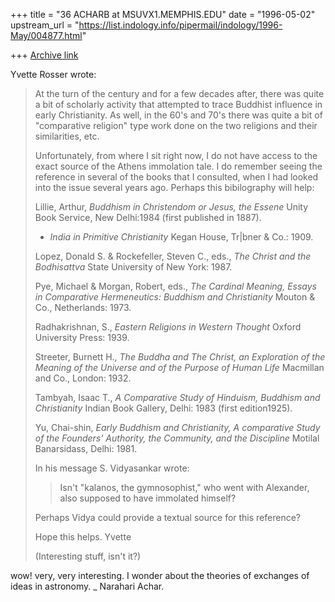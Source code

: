 +++
title = "36 ACHARB at MSUVX1.MEMPHIS.EDU"
date = "1996-05-02"
upstream_url = "https://list.indology.info/pipermail/indology/1996-May/004877.html"

+++
[Archive link](https://list.indology.info/pipermail/indology/1996-May/004877.html)

Yvette Rosser wrote:
>
>
>At the turn of the century and for a few decades after, there was quite a
>bit of scholarly activity that  attempted to trace Buddhist influence in
>early Christianity.  As well, in the 60's and 70's there was quite a bit of
>"comparative religion" type work done on the two religions and their
>similarities, etc.
>
>Unfortunately, from where I sit right now, I do not have access to the
>exact source of the Athens immolation tale.  I do remember seeing the
>reference in several of the books that I consulted, when I had looked into
>the issue several years ago.  Perhaps this bibilography will help:
>
>Lillie, Arthur, _Buddhism in Christendom or Jesus, the Essene_  Unity Book
>Service, New Delhi:1984 (first published in 1887).
>
>   - _India in Primitive Christianity_ Kegan House,	Tr|bner & Co.: 1909.
>
>Lopez, Donald S. & Rockefeller, Steven C., eds., _The Christ and the
>Bodhisattva_ State University of New York: 1987.
>
>Pye, Michael & Morgan, Robert, eds., _The Cardinal Meaning, Essays in
>Comparative Hermeneutics:  Buddhism and Christianity_	Mouton & Co.,
>Netherlands: 1973.
>
>Radhakrishnan, S., _Eastern Religions in Western Thought_ Oxford	University
>Press: 1939.
>
>Streeter, Burnett H.,  _The Buddha and The Christ, an Exploration of the
>Meaning of the Universe and of the Purpose of Human Life_	Macmillan and
>Co., London: 1932.
>
>Tambyah, Isaac T., _A Comparative Study of Hinduism, Buddhism and
>Christianity_ Indian Book Gallery, Delhi: 1983 (first edition1925).
>
>Yu, Chai-shin, _Early Buddhism and Christianity, A comparative Study of the
>Founders' Authority, the Community, and the Discipline_	Motilal
>Banarsidass, Delhi: 1981.
>
>In his message S. Vidyasankar wrote:
>
>>Isn't "kalanos, the gymnosophist," who went with Alexander, also supposed to
>have immolated himself?
>
>Perhaps Vidya could provide a textual source for this reference?
>
>Hope this helps.
>Yvette
>
>(Interesting stuff, isn't it?)
>
>
wow! very, very interesting. I wonder about the theories of exchanges of ideas
in astronomy. _ Narahari Achar.




